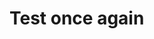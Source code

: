 #     Test once again
<MarutiSuzuki>
  <Sedan> </Sedan>
  <Hatchback></Hatchback>
  <Suv> </Suv>
</MarutiSuzuki>

